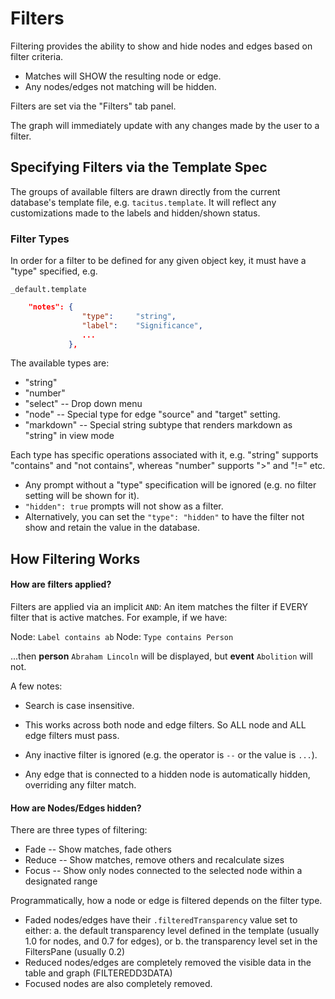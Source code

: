 # Filters

Filtering provides the ability to show and hide nodes and edges based on filter criteria.

* Matches will SHOW the resulting node or edge.
* Any nodes/edges not matching will be hidden.

Filters are set via the "Filters" tab panel.

The graph will immediately update with any changes made by the user to a filter.


## Specifying Filters via the Template Spec

The groups of available filters are drawn directly from the current database's template file, e.g. `tacitus.template`.  It will reflect any customizations made to the labels and hidden/shown status.


### Filter Types

In order for a filter to be defined for any given object key, it must have a "type" specified, e.g.

`_default.template`
```json
    "notes": {
                "type":     "string",
                "label":    "Significance",
                ...
             },
```


The available types are:

* "string"
* "number"
* "select" -- Drop down menu
* "node" -- Special type for edge "source" and "target" setting.
* "markdown" -- Special string subtype that renders markdown as "string" in view mode

Each type has specific operations associated with it, e.g. "string" supports "contains" and "not contains", whereas "number" supports ">" and "!=" etc. 

* Any prompt without a "type" specification will be ignored (e.g. no filter setting will be shown for it).
* `"hidden": true` prompts will not show as a filter.
* Alternatively, you can set the `"type": "hidden"` to have the filter not show and retain the value in the database.


## How Filtering Works


#### How are filters applied?

Filters are applied via an implicit `AND`: An item matches the filter if EVERY filter that is active matches.  For example, if we have:

Node: `Label contains ab`
Node: `Type contains Person`

...then **person** `Abraham Lincoln` will be displayed, but **event** `Abolition` will not.

A few notes:

* Search is case insensitive.

* This works across both node and edge filters.  So ALL node and ALL edge filters must pass.

* Any inactive filter is ignored (e.g. the operator is `--` or the value is `...`).

* Any edge that is connected to a hidden node is automatically hidden, overriding any filter match.


#### How are Nodes/Edges hidden?

There are three types of filtering:
* Fade -- Show matches, fade others
* Reduce -- Show matches, remove others and recalculate sizes
* Focus -- Show only nodes connected to the selected node within a designated range

Programmatically, how a node or edge is filtered depends on the filter type.

* Faded nodes/edges have their `.filteredTransparency` value set to either:
  a. the default transparency level defined in the template (usually 1.0 for nodes, and 0.7 for edges), or
  b. the transparency level set in the FiltersPane (usually 0.2)
* Reduced nodes/edges are completely removed the visible data in the table and graph (FILTEREDD3DATA)
* Focused nodes are also completely removed.

